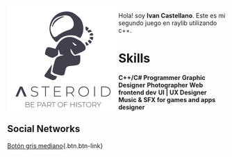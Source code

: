 ﻿<img align="left" src="https://github.com/InsaneFury/Asteroid_Castellano/blob/master/Asteroids/res/readme/logo.png" width=256>


Hola! soy **Ivan Castellano**. Este es mi segundo juego en raylib utilizando c++.


# Skills

**C++/C# Programmer**
**Graphic Designer**
**Photographer**
**Web frontend dev**
**UI | UX Designer**
**Music & SFX for games and apps designer**

## Social Networks

 [Botón gris mediano](https://www.instagram.com/ivancastellanoo){.btn.btn-link}
